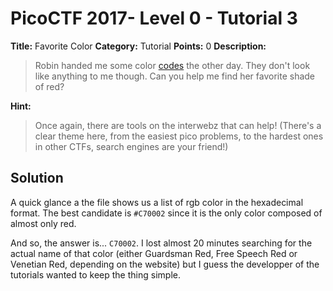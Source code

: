 # PicoCTF 2017- Level 0 - Tutorial 3

**Title:** Favorite Color
**Category:** Tutorial
**Points:** 0
**Description:**

>Robin handed me some color [codes](codes.txt) the other day. They don't look like anything to me though. Can you help me find her favorite shade of red?

**Hint:**

>Once again, there are tools on the interwebz that can help! (There's a clear theme here, from the easiest pico problems, to the hardest ones in other CTFs, search engines are your friend!)


## Solution
A quick glance a the file shows us a list of rgb color in the hexadecimal format. The best candidate is `#C70002` since it is the only color composed of almost only red.

And so, the answer is... `C70002`. I lost almost 20 minutes searching for the actual name of that color (either Guardsman Red, Free Speech Red or Venetian Red, depending on the website) but I guess the developper of the tutorials wanted to keep the thing simple.